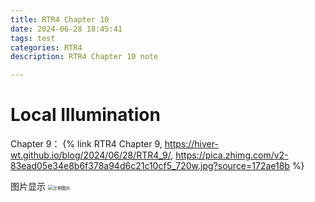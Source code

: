 ```yaml
---
title: RTR4 Chapter 10
date: 2024-06-28 18:45:41
tags: test
categories: RTR4
description: RTR4 Chapter 10 note

---
```

# Local Illumination

Chapter 9：
{% link RTR4 Chapter 9, https://hiver-wt.github.io/blog/2024/06/28/RTR4_9/, https://pica.zhimg.com/v2-83ead05e34e8b6f378a94d6c21c10cf5_720w.jpg?source=172ae18b %}



图片显示
<img src="/blog/image/top.jpg" alt="示例图片" style="zoom:50%;" />

